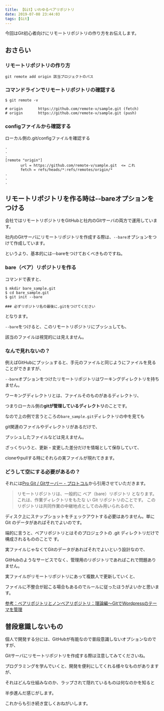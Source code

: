 ```yaml
---
title: 【Git】いわゆるベアリポジトリ
date: 2019-07-08 23:44:03
tags: [Git]
---
```


今回はGit初心者向けにリモートリポジトリの作り方をお伝えします。


## おさらい
### リモートリポジトリの作り方
`git remote add origin 該当プロジェクトのパス`

### コマンドラインでリモートリポジトリの確認する
```
$ git remote -v

# origin       https://github.com/remote-v/sample.git (fetch)
# origin       https://github.com/remote-v/sample.git (push)

```

### configファイルから確認する

ローカル側の.git/configファイルを確認する

```
.
.
.
[remote "origin"]
       url = https://github.com/remote-v/sample.git  <= これ
       fetch = refs/heads/*:refs/remotes/origin/*
.
.
.
```

## リモートリポジトリを作る時は--bareオプションをつける
会社ではリモートリポジトリをGitHubと社内のGitサーバの両方で運用しています。

社内のGitサーバにリモートリポジトリを作成する際は、`--bare`オプションをつけて作成しています。

というより、基本的には--bareをつけておくべきものですね。

### bare（ベア）リポジトリを作る
コマンドで表すと、

```
$ mkdir bare_sample.git
$ cd bare_sample.git
$ git init --bare

### 必ずリポジトリ名の最後に.gitをつけてください
```

となります。

`--bare`をつけると、このリモートリポジトリにプッシュしても、

該当のファイルは視覚的には見えません。


### なんで見れないの？

例えばGitHubにプッシュすると、手元のファイルと同じようにファイルを見ることができますが、

`--bare`オプションをつけたリモートリポジトリはワーキングディレクトリを持ちません。

ワーキングディレクトリとは、ファイルそのものがあるディレクトリ、

つまりローカル側の**gitが管理しているディレクトリ**のことです。

なので上の例で言うところの`bare_sample.git`ディレクトリの中を見ても

git関連のファイルやディレクトリがあるだけで、

プッシュしたファイルなどは見えません。

ざっくりいうと、更新・変更した差分だけを情報として保存していて、

cloneやpullする時にそれらの実ファイルが現れてきます。

### どうして空にする必要があるの？

それには[Pro Git / Gitサーバー - プロトコル](https://git-scm.com/book/ja/v2/Git%E3%82%B5%E3%83%BC%E3%83%90%E3%83%BC-%E3%83%97%E3%83%AD%E3%83%88%E3%82%B3%E3%83%AB)から引用させていただきます。

> リモートリポジトリは、一般的に ベア（bare）リポジトリ となります。これは、作業ディレクトリをもたな
い Git リポジトリのことです。 このリポジトリは共同作業の中継地点としてのみ用いられるので、

ディスク上にスナップショットをチェックアウトする必要はありません。単に Git のデータがあればそれでよいのです。

端的に言うと、ベアリポジトリとはそのプロジェクトの .git ディレクトリだけで構成されるもののことで
す。

実ファイルじゃなくてGitのデータがあればそれでよいという設計なので、

GitHubのようなサービスでなく、管理用のリポジトリであればこれで問題ありません。

実ファイルがリモートリポジトリにあって複数人で更新していくと、

ファイルに不整合が起こる場合もあるのでルールに従ったほうがよいかと思います。


[参考：ベアリポジトリとノンベアリポジトリ：理論編〜GitでWordpressのテーマを管理](https://www.nekotricolor.com/entry/theory-of-bare-and-non-bare-repository-manage-wordpress-themes-with-git)


## 普段意識しないもの
個人で開発する分には、GitHubが有能なので普段意識しないオプションなのですが、

Gitサーバにリモートリポジトリを作成する際は注意してみてくださいね。

プログラミングを学んでいくと、開発を便利にしてくれる様々なものがありますが、

それはどんな仕組みなのか、ラップされて隠れているものは何なのかを知ると

半歩進んだ感じがします。

これからも引き続き宜しくおねがいします。